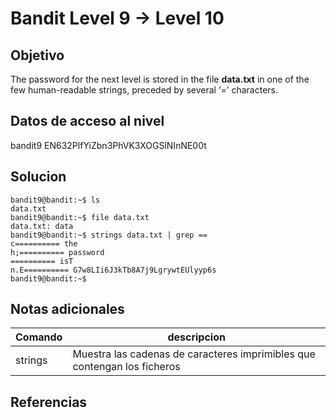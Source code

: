# Bandit Level 9 → Level 10
## Objetivo
The password for the next level is stored in the file **data.txt** in one of the few human-readable strings, preceded by several ‘=’ characters.

## Datos de acceso al nivel
bandit9
EN632PlfYiZbn3PhVK3XOGSlNInNE00t
## Solucion
```
bandit9@bandit:~$ ls
data.txt
bandit9@bandit:~$ file data.txt 
data.txt: data
bandit9@bandit:~$ strings data.txt | grep ==
c========== the
h;========== password
========== isT
n.E========== G7w8LIi6J3kTb8A7j9LgrywtEUlyyp6s
bandit9@bandit:~$ 

```
## Notas adicionales
| Comando | descripcion|
|---------------------|---------------------------|
|strings  | Muestra las cadenas de caracteres imprimibles que contengan los ficheros|

## Referencias

